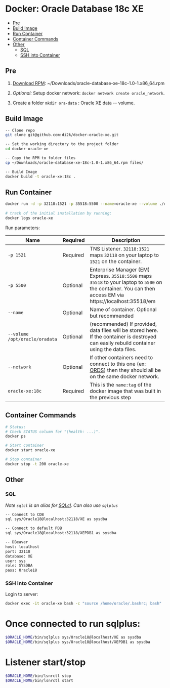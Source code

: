 # Docker: Oracle Database 18c XE

- [Pre](#Pre)
- [Build Image](#build-image)
- [Run Container](#run-container)
- [Container Commands](#container-commands)
- [Other](#other)
  - [SQL](#sql)
  - [SSH into Container](#ssh-into-container)

## Pre

1. [Download RPM](https://www.oracle.com/technetwork/database/database-technologies/express-edition/downloads/index.html): ~/Downloads/oracle-database-xe-18c-1.0-1.x86_64.rpm

2. _Optional:_ Setup docker network: `docker network create oracle_network`.

3. Create a folder `mkdir ora-data` : Oracle XE data -- volume.

## Build Image

```bash
-- Clone repo
git clone git@github.com:di2k/docker-oracle-xe.git

-- Set the working directory to the project folder
cd docker-oracle-xe

-- Copy the RPM to folder files
cp ~/Downloads/oracle-database-xe-18c-1.0-1.x86_64.rpm files/

-- Build Image
docker build -t oracle-xe:18c .
```

## Run Container

```bash
docker run -d -p 32118:1521 -p 35518:5500 --name=oracle-xe --volume ./ora-data:/opt/oracle/oradata --network=oracle_network oracle-xe:18c
  
# track of the initial installation by running:
docker logs oracle-xe
```

Run parameters:

Name | Required | Description 
--- | --- | ---
`-p 1521`| Required | TNS Listener. `32118:1521` maps `32118` on your laptop to `1521` on the container.
`-p 5500`| Optional | Enterprise Manager (EM) Express. `35518:5500` maps `35518` to your laptop to `5500` on the container. You can then access EM via https://localhost:35518/em 
`--name` | Optional | Name of container. Optional but recommended
`--volume /opt/oracle/oradata` | Optional | (recommended) If provided, data files will be stored here. If the container is destroyed can easily rebuild container using the data files.
`--network` | Optional | If other containers need to connect to this one (ex: [ORDS](https://github.com/martindsouza/docker-ords)) then they should all be on the same docker network.
`oracle-xe:18c` | Required | This is the `name:tag` of the docker image that was built in the previous step

## Container Commands

```bash
# Status:
# Check STATUS column for "(health: ...)".
docker ps

# Start container
docker start oracle-xe

# Stop container
docker stop -t 200 oracle-xe
```

## Other

### SQL

_Note `sqlcl` is an alias for [SQLcl](https://www.oracle.com/database/technologies/appdev/sqlcl.html). Can also use `sqlplus`_

```bash
-- Connect to CDB
sql sys/Oracle18@localhost:32118/XE as sysdba

-- Connect to default PDB
sql sys/Oracle18@localhost:32118/XEPDB1 as sysdba
```


```bash
-- DBeaver
host: localhost
port: 32118
database: XE
user: sys
role: SYSDBA
pass: Oracle18
```

### SSH into Container

Login to server:
```bash
docker exec -it oracle-xe bash -c "source /home/oracle/.bashrc; bash"
```

# Once connected to run sqlplus:
```bash
$ORACLE_HOME/bin/sqlplus sys/Oracle18@localhost/XE as sysdba
$ORACLE_HOME/bin/sqlplus sys/Oracle18@localhost/XEPDB1 as sysdba
```

# Listener start/stop
```bash
$ORACLE_HOME/bin/lsnrctl stop
$ORACLE_HOME/bin/lsnrctl start
```
